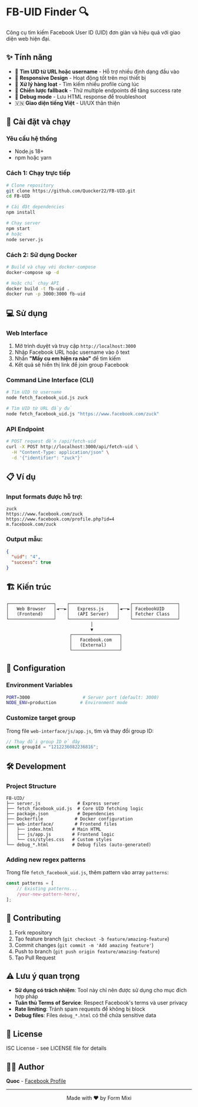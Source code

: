 # FB-UID Finder 🔍

Công cụ tìm kiếm Facebook User ID (UID) đơn giản và hiệu quả với giao diện web hiện đại.

## ✨ Tính năng

- 🎯 **Tìm UID từ URL hoặc username** - Hỗ trợ nhiều định dạng đầu vào
- 📱 **Responsive Design** - Hoạt động tốt trên mọi thiết bị  
- 🚀 **Xử lý hàng loạt** - Tìm kiếm nhiều profile cùng lúc
- 🔄 **Chiến lược fallback** - Thử multiple endpoints để tăng success rate
- 🐛 **Debug mode** - Lưu HTML response để troubleshoot
- 🇻🇳 **Giao diện tiếng Việt** - UI/UX thân thiện

## 🚀 Cài đặt và chạy

### Yêu cầu hệ thống
- Node.js 18+
- npm hoặc yarn

### Cách 1: Chạy trực tiếp
```bash
# Clone repository
git clone https://github.com/Quocker22/FB-UID.git
cd FB-UID

# Cài đặt dependencies
npm install

# Chạy server
npm start
# hoặc
node server.js
```

### Cách 2: Sử dụng Docker
```bash
# Build và chạy với docker-compose
docker-compose up -d

# Hoặc chỉ chạy API
docker build -t fb-uid .
docker run -p 3000:3000 fb-uid
```

## 💻 Sử dụng

### Web Interface
1. Mở trình duyệt và truy cập `http://localhost:3000`
2. Nhập Facebook URL hoặc username vào ô text
3. Nhấn **"Mấy cu em hiện ra nào"** để tìm kiếm
4. Kết quả sẽ hiển thị link để join group Facebook

### Command Line Interface (CLI)
```bash
# Tìm UID từ username
node fetch_facebook_uid.js zuck

# Tìm UID từ URL đầy đủ
node fetch_facebook_uid.js "https://www.facebook.com/zuck"
```

### API Endpoint
```bash
# POST request đến /api/fetch-uid
curl -X POST http://localhost:3000/api/fetch-uid \
  -H "Content-Type: application/json" \
  -d '{"identifier": "zuck"}'
```

## 📋 Ví dụ

### Input formats được hỗ trợ:
```
zuck
https://www.facebook.com/zuck
https://www.facebook.com/profile.php?id=4
m.facebook.com/zuck
```

### Output mẫu:
```json
{
  "uid": "4",
  "success": true
}
```

## 🏗️ Kiến trúc

```
┌─────────────────┐    ┌──────────────────┐    ┌─────────────────┐
│   Web Browser   │◄──►│   Express.js     │◄──►│ FacebookUID     │
│   (Frontend)    │    │   (API Server)   │    │ Fetcher Class   │
└─────────────────┘    └──────────────────┘    └─────────────────┘
                                │
                                ▼
                        ┌──────────────────┐
                        │   Facebook.com   │
                        │   (External)     │
                        └──────────────────┘
```

## 🔧 Configuration

### Environment Variables
```bash
PORT=3000                    # Server port (default: 3000)
NODE_ENV=production         # Environment mode
```

### Customize target group
Trong file `web-interface/js/app.js`, tìm và thay đổi group ID:
```javascript
// Thay đổi group ID ở đây
const groupId = "1212236082236816";
```

## 🛠️ Development

### Project Structure
```
FB-UID/
├── server.js              # Express server
├── fetch_facebook_uid.js  # Core UID fetching logic
├── package.json           # Dependencies
├── Dockerfile            # Docker configuration
├── web-interface/        # Frontend files
│   ├── index.html       # Main HTML
│   ├── js/app.js        # Frontend logic
│   └── css/styles.css   # Custom styles
└── debug_*.html         # Debug files (auto-generated)
```

### Adding new regex patterns
Trong file `fetch_facebook_uid.js`, thêm pattern vào array `patterns`:
```javascript
const patterns = [
    // Existing patterns...
    /your-new-pattern-here/,
];
```

## 🤝 Contributing

1. Fork repository
2. Tạo feature branch (`git checkout -b feature/amazing-feature`)
3. Commit changes (`git commit -m 'Add amazing feature'`)
4. Push to branch (`git push origin feature/amazing-feature`)
5. Tạo Pull Request

## ⚠️ Lưu ý quan trọng

- **Sử dụng có trách nhiệm**: Tool này chỉ nên được sử dụng cho mục đích hợp pháp
- **Tuân thủ Terms of Service**: Respect Facebook's terms và user privacy
- **Rate limiting**: Tránh spam requests để không bị block
- **Debug files**: Files `debug_*.html` có thể chứa sensitive data

## 📝 License

ISC License - see LICENSE file for details

## 👨‍💻 Author

**Quoc** - [Facebook Profile](https://www.facebook.com/groups/1212236082236816/user/100011121390143)

---

<div align="center">
Made with ❤️ by Form Mixi
</div>